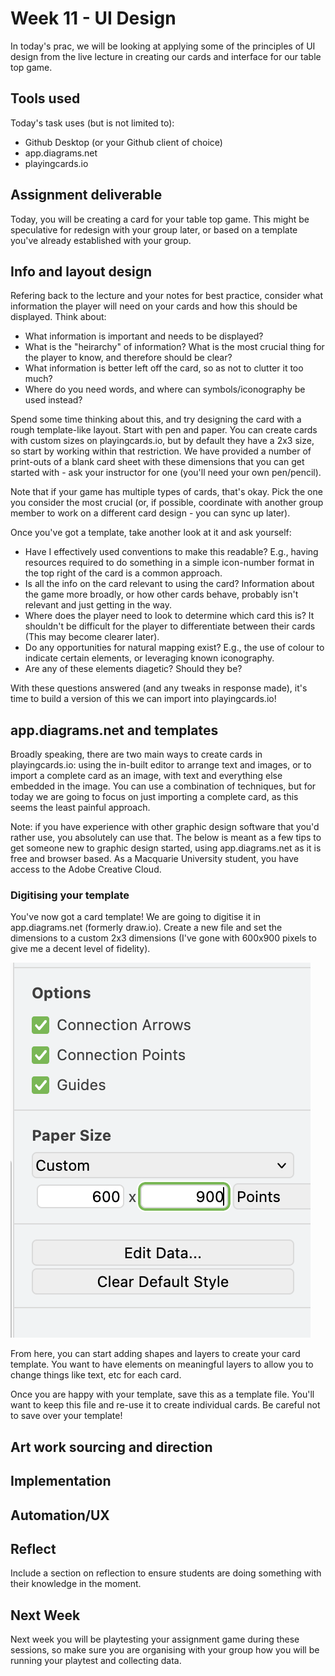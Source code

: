 # Week 11 - UI Design
In today's prac, we will be looking at applying some of the principles of UI design from the live lecture in creating our cards and interface for our table top game.

## Tools used
Today's task uses (but is not limited to):

* Github Desktop (or your Github client of choice)
* app.diagrams.net
* playingcards.io

## Assignment deliverable
Today, you will be creating a card for your table top game. This might be speculative for redesign with your group later, or based on a template you've already established with your group.

## Info and layout design
Refering back to the lecture and your notes for best practice, consider what information the player will need on your cards and how this should be displayed. Think about:
* What information is important and needs to be displayed?
* What is the "heirarchy" of information? What is the most crucial thing for the player to know, and therefore should be clear?
* What information is better left off the card, so as not to clutter it too much?
* Where do you need words, and where can symbols/iconography be used instead?

Spend some time thinking about this, and try designing the card with a rough template-like layout. Start with pen and paper. You can create cards with custom sizes on playingcards.io, but by default they have a 2x3 size, so start by working within that restriction. We have provided a number of print-outs of a blank card sheet with these dimensions that you can get started with - ask your instructor for one (you'll need your own pen/pencil).

Note that if your game has multiple types of cards, that's okay. Pick the one you consider the most crucial (or, if possible, coordinate with another group member to work on a different card design - you can sync up later).

Once you've got a template, take another look at it and ask yourself:
* Have I effectively used conventions to make this readable? E.g., having resources required to do something in a simple icon-number format in the top right of the card is a common approach.
* Is all the info on the card relevant to using the card? Information about the game more broadly, or how other cards behave, probably isn't relevant and just getting in the way.
* Where does the player need to look to determine which card this is? It shouldn't be difficult for the player to differentiate between their cards (This may become clearer later).
* Do any opportunities for natural mapping exist? E.g., the use of colour to indicate certain elements, or leveraging known iconography.
* Are any of these elements diagetic? Should they be?

With these questions answered (and any tweaks in response made), it's time to build a version of this we can import into playingcards.io!

## app.diagrams.net and templates
Broadly speaking, there are two main ways to create cards in playingcards.io: using the in-built editor to arrange text and images, or to import a complete card as an image, with text and everything else embedded in the image. You can use a combination of techniques, but for today we are going to focus on just importing a complete card, as this seems the least painful approach.

Note: if you have experience with other graphic design software that you'd rather use, you absolutely can use that. The below is meant as a few tips to get someone new to graphic design started, using app.diagrams.net as it is free and browser based. As a Macquarie University student, you have access to the Adobe Creative Cloud.

### Digitising your template
You've now got a card template! We are going to digitise it in app.diagrams.net (formerly draw.io). Create a new file and set the dimensions to a custom 2x3 dimensions (I've gone with 600x900 pixels to give me a decent level of fidelity).

![Image of setting canvas size](images/canvassize.png)

From here, you can start adding shapes and layers to create your card template. You want to have elements on meaningful layers to allow you to change things like text, etc for each card.

Once you are happy with your template, save this as a template file. You'll want to keep this file and re-use it to create individual cards. Be careful not to save over your template!

## Art work sourcing and direction


## Implementation

## Automation/UX

## Reflect
Include a section on reflection to ensure students are doing something with their knowledge in the moment.

## Next Week
Next week you will be playtesting your assignment game during these sessions, so make sure you are organising with your group how you will be running your playtest and collecting data.
